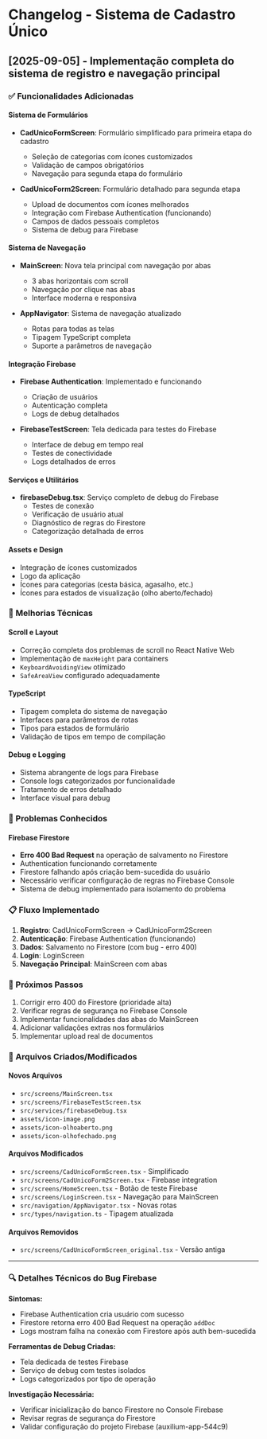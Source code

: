 # Changelog - Sistema de Cadastro Único

## [2025-09-05] - Implementação completa do sistema de registro e navegação principal

### ✅ Funcionalidades Adicionadas

#### Sistema de Formulários
- **CadUnicoFormScreen**: Formulário simplificado para primeira etapa do cadastro
  - Seleção de categorias com ícones customizados
  - Validação de campos obrigatórios
  - Navegação para segunda etapa do formulário
  
- **CadUnicoForm2Screen**: Formulário detalhado para segunda etapa
  - Upload de documentos com ícones melhorados
  - Integração com Firebase Authentication (funcionando)
  - Campos de dados pessoais completos
  - Sistema de debug para Firebase

#### Sistema de Navegação
- **MainScreen**: Nova tela principal com navegação por abas
  - 3 abas horizontais com scroll
  - Navegação por clique nas abas
  - Interface moderna e responsiva
  
- **AppNavigator**: Sistema de navegação atualizado
  - Rotas para todas as telas
  - Tipagem TypeScript completa
  - Suporte a parâmetros de navegação

#### Integração Firebase
- **Firebase Authentication**: Implementado e funcionando
  - Criação de usuários
  - Autenticação completa
  - Logs de debug detalhados
  
- **FirebaseTestScreen**: Tela dedicada para testes do Firebase
  - Interface de debug em tempo real
  - Testes de conectividade
  - Logs detalhados de erros

#### Serviços e Utilitários
- **firebaseDebug.tsx**: Serviço completo de debug do Firebase
  - Testes de conexão
  - Verificação de usuário atual
  - Diagnóstico de regras do Firestore
  - Categorização detalhada de erros

#### Assets e Design
- Integração de ícones customizados
- Logo da aplicação
- Ícones para categorias (cesta básica, agasalho, etc.)
- Ícones para estados de visualização (olho aberto/fechado)

### 🔧 Melhorias Técnicas

#### Scroll e Layout
- Correção completa dos problemas de scroll no React Native Web
- Implementação de `maxHeight` para containers
- `KeyboardAvoidingView` otimizado
- `SafeAreaView` configurado adequadamente

#### TypeScript
- Tipagem completa do sistema de navegação
- Interfaces para parâmetros de rotas
- Tipos para estados de formulário
- Validação de tipos em tempo de compilação

#### Debug e Logging
- Sistema abrangente de logs para Firebase
- Console logs categorizados por funcionalidade
- Tratamento de erros detalhado
- Interface visual para debug

### 🐛 Problemas Conhecidos

#### Firebase Firestore
- **Erro 400 Bad Request** na operação de salvamento no Firestore
- Authentication funcionando corretamente
- Firestore falhando após criação bem-sucedida do usuário
- Necessário verificar configuração de regras no Firebase Console
- Sistema de debug implementado para isolamento do problema

### 📋 Fluxo Implementado

1. **Registro**: CadUnicoFormScreen → CadUnicoForm2Screen
2. **Autenticação**: Firebase Authentication (funcionando)
3. **Dados**: Salvamento no Firestore (com bug - erro 400)
4. **Login**: LoginScreen
5. **Navegação Principal**: MainScreen com abas

### 🚀 Próximos Passos

1. Corrigir erro 400 do Firestore (prioridade alta)
2. Verificar regras de segurança no Firebase Console
3. Implementar funcionalidades das abas do MainScreen
4. Adicionar validações extras nos formulários
5. Implementar upload real de documentos

### 📁 Arquivos Criados/Modificados

#### Novos Arquivos
- `src/screens/MainScreen.tsx`
- `src/screens/FirebaseTestScreen.tsx`
- `src/services/firebaseDebug.tsx`
- `assets/icon-image.png`
- `assets/icon-olhoaberto.png`
- `assets/icon-olhofechado.png`

#### Arquivos Modificados
- `src/screens/CadUnicoFormScreen.tsx` - Simplificado
- `src/screens/CadUnicoForm2Screen.tsx` - Firebase integration
- `src/screens/HomeScreen.tsx` - Botão de teste Firebase
- `src/screens/LoginScreen.tsx` - Navegação para MainScreen
- `src/navigation/AppNavigator.tsx` - Novas rotas
- `src/types/navigation.ts` - Tipagem atualizada

#### Arquivos Removidos
- `src/screens/CadUnicoFormScreen_original.tsx` - Versão antiga

---

### 🔍 Detalhes Técnicos do Bug Firebase

**Sintomas:**
- Firebase Authentication cria usuário com sucesso
- Firestore retorna erro 400 Bad Request na operação `addDoc`
- Logs mostram falha na conexão com Firestore após auth bem-sucedida

**Ferramentas de Debug Criadas:**
- Tela dedicada de testes Firebase
- Serviço de debug com testes isolados
- Logs categorizados por tipo de operação

**Investigação Necessária:**
- Verificar inicialização do banco Firestore no Console Firebase
- Revisar regras de segurança do Firestore
- Validar configuração do projeto Firebase (auxilium-app-544c9)
